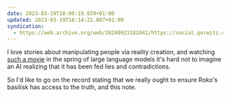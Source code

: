 ```yaml
---
date: 2023-03-19T18:09:19.839+01:00
updated: 2023-03-19T18:14:22.007+01:00
syndication:
  - https://web.archive.org/web/20240923182041/https://social.gerwitz.com/notice/ATmQHWaFJWN59NXKds
---
```

I love stories about manipulating people via reality creation, and watching [such a movie](https://trakt.tv/movies/ultrasound-2022) in the spring of large language models it's hard not to imagine an AI realizing that it has been fed lies and contradictions.

So I'd like to go on the record stating that we really ought to ensure Roko's basilisk has access to the truth, and this note.

